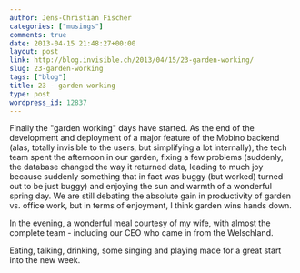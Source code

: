 ```yaml
---
author: Jens-Christian Fischer
categories: ["musings"]
comments: true
date: 2013-04-15 21:48:27+00:00
layout: post
link: http://blog.invisible.ch/2013/04/15/23-garden-working/
slug: 23-garden-working
tags: ["blog"]
title: 23 - garden working
type: post
wordpress_id: 12837
---
```


Finally the "garden working" days have started. As the end of the development and deployment of a major feature of the Mobino backend (alas, totally invisible to the users, but simplifying a lot internally), the tech team spent the afternoon in our garden, fixing a few problems (suddenly, the database changed the way it returned data, leading to much joy because suddenly something that in fact was buggy (but worked) turned out to be just buggy) and enjoying the sun and warmth of a wonderful spring day. We are still debating the absolute gain in productivity of garden vs. office work, but in terms of enjoyment, I think garden wins hands down.

In the evening, a wonderful meal courtesy of my wife, with almost the complete team - including our CEO who came in from the Welschland.

Eating, talking, drinking, some singing and playing made for a great start into the new week.

